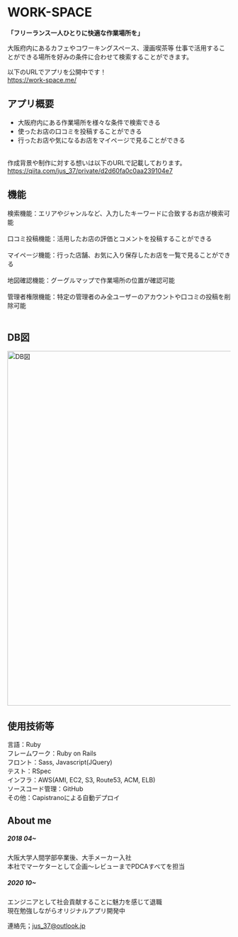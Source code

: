 # WORK-SPACE

<b>「フリーランス一人ひとりに快適な作業場所を」</b>

大阪府内にあるカフェやコワーキングスペース、漫画喫茶等 仕事で活用することができる場所を好みの条件に合わせて検索することができます。


以下のURLでアプリを公開中です！<br>
https://work-space.me/ <br>


## アプリ概要
- 大阪府内にある作業場所を様々な条件で検索できる<br>
- 使ったお店の口コミを投稿することができる<br>
- 行ったお店や気になるお店をマイページで見ることができる<br><br>

作成背景や制作に対する想いは以下のURLで記載しております。<br>
https://qiita.com/jus_37/private/d2d60fa0c0aa239104e7

## 機能

検索機能：エリアやジャンルなど、入力したキーワードに合致するお店が検索可能<br> <br>
口コミ投稿機能：活用したお店の評価とコメントを投稿することができる<br><br>
マイページ機能：行った店舗、お気に入り保存したお店を一覧で見ることができる<br><br>
地図確認機能：グーグルマップで作業場所の位置が確認可能<br><br>
管理者権限機能：特定の管理者のみ全ユーザーのアカウントや口コミの投稿を削除可能<br><br>

## DB図
<img width="800" alt="DB図" src="ER図.jpg">

## 使用技術等
言語：Ruby<br>
フレームワーク：Ruby on Rails<br>
フロント：Sass, Javascript(JQuery)<br>
テスト：RSpec<br>
インフラ：AWS\(AMI, EC2, S3, Route53, ACM, ELB)<br>
ソースコード管理：GitHub<br>
その他：Capistranoによる自動デプロイ

## About me

##### 2018 04~ 
大阪大学人間学部卒業後、大手メーカー入社<br>
本社でマーケターとして企画〜レビューまでPDCAすべてを担当

##### 2020 10~ 
エンジニアとして社会貢献することに魅力を感じて退職<br>
現在勉強しながらオリジナルアプリ開発中<br>

連絡先；jus_37@outlook.jp